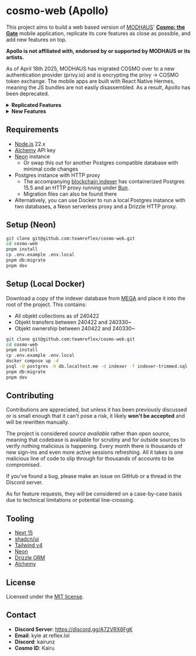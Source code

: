 # cosmo-web (Apollo)

This project aims to build a web based version of [MODHAUS](https://www.mod-haus.com/)' **[Cosmo: the Gate](https://play.google.com/store/apps/details?id=com.modhaus.cosmo)** mobile application, replicate its core features as close as possible, and add new features on top.

**Apollo is not affiliated with, endorsed by or supported by MODHAUS or its artists.**

As of April 18th 2025, MODHAUS has migrated COSMO over to a new authentication provider (privy.io) and is encrypting the privy -> COSMO token exchange. The mobile apps are built with React Native Hermes, meaning the JS bundles are not easily disassembled. As a result, Apollo has been deprecated.

<details>
  <summary><b>Replicated Features</b></summary>

- Signing into COSMO accounts via Ramper magic links
- Viewing in-app news feed and exclusive COSMO content
- Sending objekts over the Polygon blockchain
- Scanning objekt QR codes
- Claiming event rewards
- Completing objekt grids
- View and vote in Gravity events
- View and like Rekord posts
- View activity history, rankings, badges
- Objekt Spin & in-progress recovery

</details>

<details>
  <summary><b>New Features</b></summary>

- "lock" objekts to prevent them from being traded (like the Superstar games)
- View other user's collections via COSMO or Polygon blockchain
- Pin objekts to the top of your profile
- View an index of every released objekt, number of copies and how it's obtained
- Wishlist builder with sharable links
- Calendar to see when monthly COMO drops are coming
- View objekt transfers
- Per member, season and class collection progress breakdowns
- Collection completion leaderboards
- Scan an objekt without claiming
- Indicator for Polygon network disruptions
- Live tracking of gravity results as they're revealed

</details>

## Requirements

- [Node.js](https://nodejs.org/en/) 22.x
- [Alchemy](https://www.alchemy.com/) API key
- [Neon](https://neon.tech/) instance
  - Or swap this out for another Postgres compatible database with minimal code changes
- Postgres instance with HTTP proxy
  - The accompanying [blockchain indexer](https://github.com/teamreflex/cosmo-db) has containerized Postgres 15.5 and an HTTP proxy running under [Bun](https://bun.sh/).
  - Migration files can also be found there
- Alternatively, you can use Docker to run a local Postgres instance with two databases, a Neon serverless proxy and a Drizzle HTTP proxy.

## Setup (Neon)

```bash
git clone git@github.com:teamreflex/cosmo-web.git
cd cosmo-web
pnpm install
cp .env.example .env.local
pnpm db:migrate
pnpm dev
```

## Setup (Local Docker)

Download a copy of the indexer database from [MEGA](https://mega.nz/file/LgkWQKjD#21rkI2A0f1yO5RV712IoJgZHAbWUIn6ntU7p_BHfTtk) and place it into the root of the project. This contains:

- All objekt collections as of 240422
- Objekt transfers between 240422 and 240330~
- Objekt ownership between 240422 and 240330~

```bash
git clone git@github.com:teamreflex/cosmo-web.git
cd cosmo-web
pnpm install
cp .env.example .env.local
docker compose up -d
psql -U postgres -h db.localtest.me -d indexer -f indexer-trimmed.sql
pnpm db:migrate
pnpm dev
```

## Contributing

Contributions are appreciated, but unless it has been previously discussed or is small enough that it can't pose a risk, it likely **won't be accepted** and will be rewritten manually.

The project is considered _source available_ rather than _open source_, meaning that codebase is available for scrutiny and for outside sources to verify nothing malicious is happening. Every month there is thousands of new sign-ins and even more active sessions refreshing. All it takes is one malicious line of code to slip through for thousands of accounts to be compromised.

If you've found a bug, please make an issue on GitHub or a thread in the Discord server.

As for feature requests, they will be considered on a case-by-case basis due to technical limitations or potential line-crossing.

## Tooling

- [Next 15](https://nextjs.org/)
- [shadcn/ui](https://ui.shadcn.com/docs)
- [Tailwind v4](https://tailwindcss.com/)
- [Neon](https://neon.tech/)
- [Drizzle ORM](https://orm.drizzle.team/)
- [Alchemy](https://www.alchemy.com/)

## License

Licensed under the [MIT license](https://github.com/teamreflex/cosmo-web/blob/main/LICENSE.md).

## Contact

- **Discord Server**: https://discord.gg/A72VRX8FgK
- **Email**: kyle at reflex.lol
- **Discord**: kairunz
- **Cosmo ID**: Kairu

